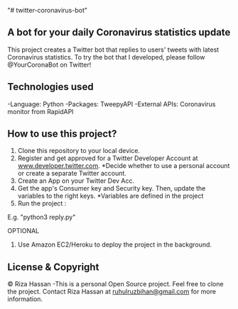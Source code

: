 "# twitter-coronavirus-bot"

## A bot for your daily Coronavirus statistics update

This project creates a Twitter bot that replies to users' tweets with latest Coronavirus statistics.
To try the bot that I developed, please follow @YourCoronaBot on Twitter!

## Technologies used

-Language: Python
-Packages: TweepyAPI
-External APIs: Coronavirus monitor from RapidAPI

## How to use this project?

1. Clone this repository to your local device.
2. Register and get approved for a Twitter Developer Account at www.developer.twitter.com. \*Decide whether to use a personal account or create a separate Twitter account.
3. Create an App on your Twitter Dev Acc.
4. Get the app's Consumer key and Security key. Then, update the variables to the right keys. \*Variables are defined in the project
5. Run the project :

E.g.
"python3 reply.py"

OPTIONAL

1. Use Amazon EC2/Heroku to deploy the project in the background.

## License & Copyright

© Riza Hassan
-This is a personal Open Source project. Feel free to clone the project. Contact Riza Hassan at ruhulruzbihan@gmail.com for more information.

